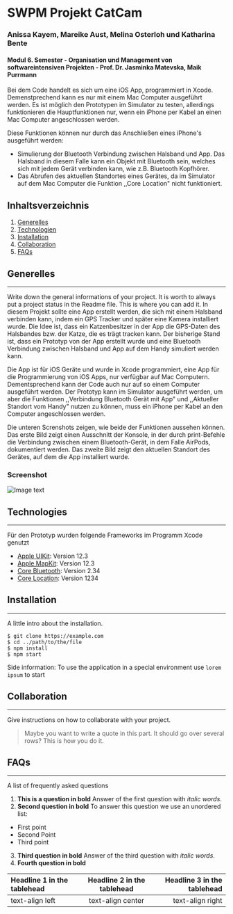 # SWPM Projekt CatCam
### Anissa  Kayem, Mareike Aust, Melina Osterloh und Katharina Bente
#### Modul 6. Semester - Organisation und Management von softwareintensiven Projekten - Prof. Dr. Jasminka Matevska, Maik Purrmann

Bei dem Code handelt es sich um eine iOS App, programmiert in Xcode. Demenstprechend kann es nur mit einem Mac Computer ausgeführt werden. Es ist möglich den Prototypen im Simulator zu testen, allerdings funktionieren die Hauptfunktionen nur, wenn ein iPhone per Kabel an einen Mac Computer angeschlossen werden.

Diese Funktionen können nur durch das Anschließen eines iPhone's ausgeführt werden:
- Simulierung der Bluetooth Verbindung zwischen Halsband und App. Das Halsband in diesem Falle kann ein Objekt mit Bluetooth sein, welches sich mit jedem Gerät verbinden kann, wie z.B. Bluetooth Kopfhörer.
- Das Abrufen des aktuellen Standortes eines Gerätes, da im Simulator auf dem Mac Computer die Funktion ,,Core Location" nicht funktioniert.

## Inhaltsverzeichnis
1. [Generelles](#general-info)
2. [Technologien](#technologies)
3. [Installation](#installation)
4. [Collaboration](#collaboration)
5. [FAQs](#faqs)

## Generelles
***
Write down the general informations of your project. It is worth to always put a project status in the Readme file. This is where you can add it. 
In diesem Projekt sollte eine App erstellt werden, die sich mit einem Halsband verbinden kann, indem ein GPS Tracker und später eine Kamera installiert wurde. Die Idee ist, dass ein Katzenbesitzer in der App die GPS-Daten des Halsbandes bzw. der Katze, die es trägt tracken kann. Der bisherige Stand ist, dass ein Prototyp von der App erstellt wurde und eine Bluetooth Verbindung zwischen Halsband und App auf dem Handy simuliert werden kann. 

Die App ist für iOS Geräte und wurde in Xcode programmiert, eine App für die Programmierung von iOS Apps, nur verfügbar auf Mac Computern. Dementsprechend kann der Code auch nur auf so einem Computer ausgeführt werden. Der Prototyp kann im Simulator ausgeführt werden, um aber die Funktionen ,,Verbindung Bluetooth Gerät mit App" und ,,Aktueller Standort vom Handy" nutzen zu können, muss ein iPhone per Kabel an den Computer angeschlossen werden. 

Die unteren Screnshots zeigen, wie beide der Funktionen aussehen können. Das erste Bild zeigt einen Ausschnitt der Konsole, in der durch print-Befehle die Verbindung zwischen einem Bluetooth-Gerät, in dem Falle AirPods, dokumentiert werden. Das zweite Bild zeigt den aktuellen Standort des Gerätes, auf dem die App installiert wurde. 
### Screenshot
![Image text](/path/to/the/screenshot.png)

## Technologies
***
Für den Prototyp wurden folgende Frameworks im Programm Xcode genutzt
* [Apple UIKit](https://example.com): Version 12.3
* [Apple MapKit](https://example.com): Version 12.3 
* [Core Bluetooth](https://example.com): Version 2.34
* [Core Location](https://example.com): Version 1234

## Installation
***
A little intro about the installation. 
```
$ git clone https://example.com
$ cd ../path/to/the/file
$ npm install
$ npm start
```
Side information: To use the application in a special environment use ```lorem ipsum``` to start

## Collaboration
***
Give instructions on how to collaborate with your project.
> Maybe you want to write a quote in this part. 
> It should go over several rows?
> This is how you do it.

## FAQs
***
A list of frequently asked questions
1. **This is a question in bold**
Answer of the first question with _italic words_. 
2. __Second question in bold__ 
To answer this question we use an unordered list:
* First point
* Second Point
* Third point
3. **Third question in bold**
Answer of the third question with *italic words*.
4. **Fourth question in bold**

| Headline 1 in the tablehead | Headline 2 in the tablehead | Headline 3 in the tablehead |
|:--------------|:-------------:|--------------:|
| text-align left | text-align center | text-align right |
